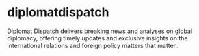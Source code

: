 # diplomatdispatch
Diplomat Dispatch delivers breaking news and analyses on global diplomacy, offering timely updates and exclusive insights on the international relations and foreign policy matters that matter..
